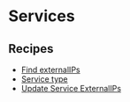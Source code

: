 # Services

## Recipes

* [Find externalIPs](/reference/recipes/kubernetes/services/findserviceexternalips)
* [Service type](/reference/recipes/kubernetes/services/findservicesbytype)
* [Update Service ExternalIPs](/reference/recipes/kubernetes/services/updateserviceexternalip)


